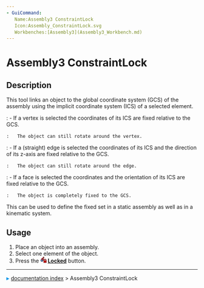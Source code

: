 ```yaml
---
- GuiCommand:
   Name:Assembly3 ConstraintLock
   Icon:Assembly_ConstraintLock.svg
   Workbenches:[Assembly3](Assembly3_Workbench.md)
---
```


# Assembly3 ConstraintLock

## Description

This tool links an object to the global coordinate system (GCS) of the assembly using the implicit coordinate system (ICS) of a selected element.

:   \- If a vertex is selected the coordinates of its ICS are fixed relative to the GCS.

    :   The object can still rotate around the vertex.
:   \- If a (straight) edge is selected the coordinates of its ICS and the direction of its z-axis are fixed relative to the GCS.

    :   The object can still rotate around the edge.
:   \- If a face is selected the coordinates and the orientation of its ICS are fixed relative to the GCS.

    :   The object is completely fixed to the GCS.

This can be used to define the fixed set in a static assembly as well as in a kinematic system.

## Usage

1.  Place an object into an assembly.
2.  Select one element of the object.
3.  Press the **<img src="images/Assembly_ConstraintLock.svg" width=16px> [Locked](Assembly3_ConstraintLock.md)** button.



---
![](images/Right_arrow.png) [documentation index](../README.md) > Assembly3 ConstraintLock
